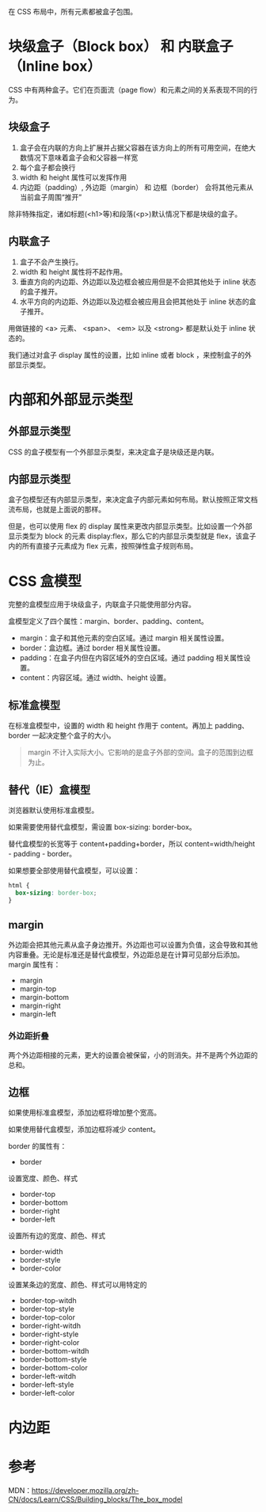 在 CSS 布局中，所有元素都被盒子包围。

# 块级盒子（Block box） 和 内联盒子（Inline box）

CSS 中有两种盒子。它们在页面流（page flow）和元素之间的关系表现不同的行为。

## 块级盒子

1. 盒子会在内联的方向上扩展并占据父容器在该方向上的所有可用空间，在绝大数情况下意味着盒子会和父容器一样宽
2. 每个盒子都会换行
3. width 和 height 属性可以发挥作用
4. 内边距（padding）, 外边距（margin） 和 边框（border） 会将其他元素从当前盒子周围“推开”

除非特殊指定，诸如标题(\<h1>等)和段落(\<p>)默认情况下都是块级的盒子。

## 内联盒子

1. 盒子不会产生换行。
2. width 和 height 属性将不起作用。
3. 垂直方向的内边距、外边距以及边框会被应用但是不会把其他处于 inline 状态的盒子推开。
4. 水平方向的内边距、外边距以及边框会被应用且会把其他处于 inline 状态的盒子推开。

用做链接的 \<a> 元素、 \<span>、 \<em> 以及 \<strong> 都是默认处于 inline 状态的。

我们通过对盒子 display 属性的设置，比如 inline 或者 block ，来控制盒子的外部显示类型。

# 内部和外部显示类型

## 外部显示类型

CSS 的盒子模型有一个外部显示类型，来决定盒子是块级还是内联。

## 内部显示类型

盒子包模型还有内部显示类型，来决定盒子内部元素如何布局。默认按照正常文档流布局，也就是上面说的那样。

但是，也可以使用 flex 的 display 属性来更改内部显示类型。比如设置一个外部显示类型为 block 的元素 display:flex，那么它的内部显示类型就是 flex，该盒子内的所有直接子元素成为 flex 元素，按照弹性盒子规则布局。

# CSS 盒模型

完整的盒模型应用于块级盒子，内联盒子只能使用部分内容。

盒模型定义了四个属性：margin、border、padding、content。

- margin：盒子和其他元素的空白区域。通过 margin 相关属性设置。
- border：盒边框。通过 border 相关属性设置。
- padding：在盒子内但在内容区域外的空白区域。通过 padding 相关属性设置。
- content：内容区域。通过 width、height 设置。

## 标准盒模型

在标准盒模型中，设置的 width 和 height 作用于 content。再加上 padding、border 一起决定整个盒子的大小。

> margin 不计入实际大小。它影响的是盒子外部的空间。盒子的范围到边框为止。

## 替代（IE）盒模型

浏览器默认使用标准盒模型。

如果需要使用替代盒模型，需设置 box-sizing: border-box。

替代盒模型的长宽等于 content+padding+border，所以 content=width/height - padding - border。

如果想要全部使用替代盒模型，可以设置：

```css
html {
  box-sizing: border-box;
}
```

## margin

外边距会把其他元素从盒子身边推开。外边距也可以设置为负值，这会导致和其他内容重叠。无论是标准还是替代盒模型，外边距总是在计算可见部分后添加。
margin 属性有：

- margin
- margin-top
- margin-bottom
- margin-right
- margin-left

### 外边距折叠

两个外边距相接的元素，更大的设置会被保留，小的则消失。并不是两个外边距的总和。

## 边框

如果使用标准盒模型，添加边框将增加整个宽高。

如果使用替代盒模型，添加边框将减少 content。

border 的属性有：

- border

设置宽度、颜色、样式

- border-top
- border-bottom
- border-right
- border-left

设置所有边的宽度、颜色、样式

- border-width
- border-style
- border-color

设置某条边的宽度、颜色、样式可以用特定的

- border-top-witdh
- border-top-style
- border-top-color
- border-right-witdh
- border-right-style
- border-right-color
- border-bottom-witdh
- border-bottom-style
- border-bottom-color
- border-left-witdh
- border-left-style
- border-left-color

# 内边距


# 参考

MDN：https://developer.mozilla.org/zh-CN/docs/Learn/CSS/Building_blocks/The_box_model

